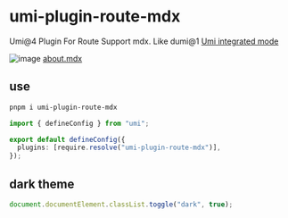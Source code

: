 # umi-plugin-route-mdx

Umi@4 Plugin For Route Support mdx. Like dumi@1 [Umi integrated mode](https://v1.d.umijs.org/guide/advanced#umi-integrated-mode)

![image](https://user-images.githubusercontent.com/11746742/217989434-1e382941-3173-4f5a-97be-46ddf362fe33.png)
[about.mdx](./demo/src/pages/about/index.mdx)
## use

```bash
pnpm i umi-plugin-route-mdx
```

```ts
import { defineConfig } from "umi";

export default defineConfig({
  plugins: [require.resolve("umi-plugin-route-mdx")],
});
```

## dark theme

```js
document.documentElement.classList.toggle("dark", true);
```
